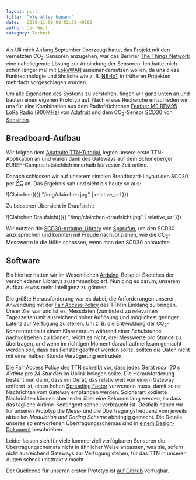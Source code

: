 ```yaml
---
layout: post
title:  "Wie alles begann"
date:   2020-11-09 08:02:29 +0100
author: Jan Weil
category: Technik
---
```


Als Uli mich Anfang September überzeugt hatte, das Projekt mit den vernetzten
CO<sub>2</sub>-Sensoren anzugehen, war das Berliner [The Things
Network](https://thethingsnetwork.org) eine naheliegende Lösung zur Anbindung
der Sensoren. Ich hatte mich schon länger mal mit
[LoRaWAN](https://de.wikipedia.org/wiki/Long_Range_Wide_Area_Network)
auseinandersetzen wollen, da uns diese Funktechnologie und ähnliche wie z. B.
[NB-IoT](https://en.wikipedia.org/wiki/Narrowband_IoT) in früheren Projekten
mehrfach vorgeschlagen wurden.

Um alle Eigenarten des Systems zu verstehen, fingen wir ganz unten an und
bauten einen eigenen Prototyp auf. Nach etwas Recherche entschieden wir uns für
eine Kombination aus dem Radiofrüchtchen [Feather M0 RFM95 LoRa Radio
(900MHz)](https://www.adafruit.com/product/3178) von
[Adafruit](https://www.adafruit.com) und dem CO<sub>2</sub>-Sensor
[SCD30](https://www.sensirion.com/scd30/) von
[Sensirion](https://www.sensirion.com).

## Breadboard-Aufbau

Wir folgten dem [Adafruite
TTN-Tutorial](https://learn.adafruit.com/the-things-network-for-feather),
legten unsere erste TTN-Applikation an und waren dank des Gateways auf dem
Schöneberger EUREF-Campus tatsächlich innerhalb kürzester Zeit online.

Danach schlossen wir auf unserem simplen Breadboard-Layout den SCD30 per
[I<sup>2</sup>C](https://de.wikipedia.org/wiki/I%C2%B2C) an. Das Ergebnis sah
und sieht bis heute so aus:

![Clairchen]({{ "/img/clairchen.jpg" | relative_url }})

Zu besseren Übersicht in Draufsicht:

![Clairchen Draufsicht]({{ "/img/clairchen-draufsicht.jpg" | relative_url }})

Wir nutzten die
[SCD30-Arduino-Library](https://github.com/sparkfun/SparkFun_SCD30_Arduino_Library)
von [Sparkfun](https://www.sparkfun.com/), um den SCD30 anzusprechen und
konnten mit Freude nachvollziehen, wie die CO<sub>2</sub>-Messwerte in die Höhe
schossen, wenn man den SCD30 anhauchte.

## Software

Bis hierher hatten wir im Wesentlichen
[Arduino](https://www.arduino.cc/)-Beispiel-Sketches der verschiedenen Librarys
zusammenkopiert. Nun ging es darum, unserem Aufbau etwas mehr Intelligenz zu
gönnen.

Die größte Herausforderung war es dabei, die Anforderungen unserer Anwendung
mit der [Fair Access
Policy](https://www.thethingsnetwork.org/docs/lorawan/duty-cycle.html) des TTN
in Einklang zu bringen. Unser Ziel war und ist es, Messdaten (zumindest zu
relevanten Tageszeiten) mit ausreichend hoher Auflösung und möglichest geringer
Latenz zur Verfügung zu stellen. Um z. B. die Entwicklung der
CO<sub>2</sub>-Konzentration in einem Klassenraum während einer Schulstunde
nachvollziehen zu können, reicht es nicht, drei Messwerte pro Stunde zu
übertragen, und wenn im richtigen Moment darauf aufmerksam gemacht werden soll,
dass das Fenster geöffnet werden sollte, sollten die Daten nicht mit einer
halben Stunde Verzögerung eintrudeln.

Die Fair Access Policy des TTN schreibt vor, dass jedes Gerät *max. 30 s
Airtime pro 24 Stunden* im Uplink belegen sollte. Die Herausforderung besteht
nun darin, dass ein Gerät, das relativ weit von einem Gateway entfernt ist,
einen hohen
[Spreading Factor](https://www.thethingsnetwork.org/docs/lorawan/modulation-data-rate.html)
verwenden muss, damit seine Nachrichten vom Gateway empfangen werden.
Solcherart kodierte Nachrichten können aber leider über eine Sekunde
lang werden, so dass das tägliche Airtime-Kontingent schnell verbraucht ist.
Deshalb haben wir für unseren Prototyp die Mess- und die Übertragungsfrequenz
vom jeweils aktuellen _Modulation and Coding Scheme_ abhängig gemacht. Die
Details unseres so entworfenen Übertragungsschemas sind in
[einem Design-Dokument](https://github.com/ClairBerlin/clair-doc/blob/master/node-protocol/sampling-and-transmission-scheme.pdf)
beschrieben.

Leider lassen sich für viele kommerziell verfügbaren Sensoren die
Übertragungschemata nicht in ähnlicher Weise anpassen, was sie, sofern nicht
ausreichend Gateways zur Verfügung stehen, für das TTN in unseren Augen schnell
unattraktiv macht.

Der Quellcode für unseren ersten Prototyp ist [auf
GitHub](https://github.com/ClairBerlin/clairchen) verfügbar.
